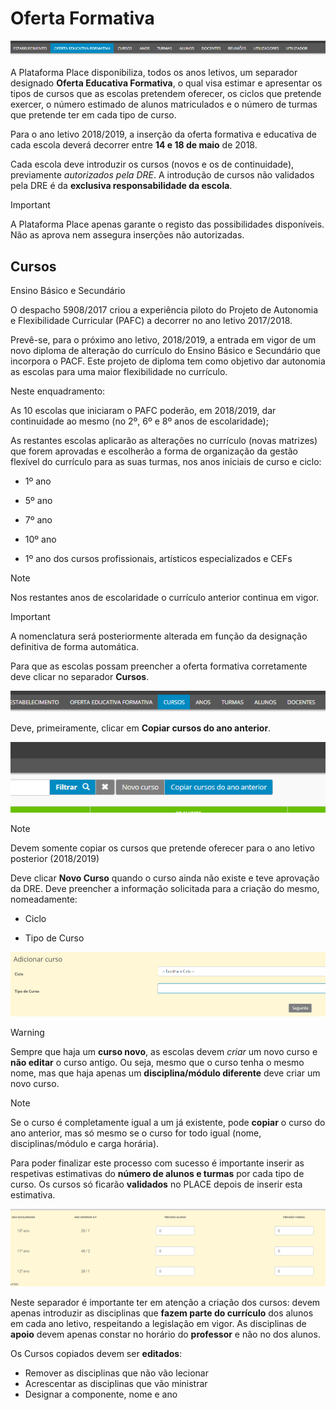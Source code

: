 ﻿# Oferta Formativa

![Ofertaformativa](../../images/Place21/Alunos/ofertaformativa.PNG)

A Plataforma Place disponibiliza, todos os anos letivos, um separador designado **Oferta Educativa Formativa**, o qual visa estimar e apresentar os tipos de cursos que as escolas pretendem oferecer, os ciclos que pretende exercer, o número estimado de alunos matriculados e o número de turmas que pretende ter em cada tipo de curso. 

Para o ano letivo 2018/2019, a inserção da oferta formativa e educativa de cada escola deverá decorrer entre **14 e 18 de maio** de 2018.  

Cada escola deve introduzir os cursos (novos e os de continuidade), previamente *autorizados pela DRE*. A introdução de cursos não validados pela DRE é da **exclusiva responsabilidade da escola**.

> [!IMPORTANT]  
> A Plataforma Place apenas garante o registo das possibilidades disponíveis. Não as aprova nem assegura inserções não autorizadas. 

## Cursos 

Ensino Básico e Secundário

O despacho 5908/2017 criou a experiência piloto do Projeto de Autonomia e Flexibilidade Curricular (PAFC) a decorrer no ano letivo 2017/2018. 

Prevê-se, para o próximo ano letivo, 2018/2019, a entrada em vigor de um novo diploma de alteração do currículo do Ensino Básico e Secundário que incorpora o PACF. Este projeto de diploma tem como objetivo dar autonomia as escolas para uma maior flexibilidade no currículo.
 
Neste enquadramento:

As 10 escolas que iniciaram o PAFC poderão, em 2018/2019, dar continuidade ao mesmo (no 2º, 6º e 8º anos de escolaridade);

As restantes escolas aplicarão as alterações no currículo (novas matrizes) que forem aprovadas e escolherão a forma de organização da gestão flexível do currículo para as suas turmas, nos anos iniciais de curso e ciclo:

- 1º ano

- 5º ano

- 7º ano

- 10º ano

- 1º ano dos cursos profissionais, artísticos especializados e CEFs

> [!NOTE]  
> Nos restantes anos de escolaridade o currículo anterior continua em vigor.


> [!IMPORTANT]  
> A nomenclatura será posteriormente alterada em função da designação definitiva de forma automática.

Para que as escolas possam preencher a oferta formativa corretamente deve clicar no separador **Cursos**.

![Cursos](../../images/Place21/Alunos/cursos.PNG)

Deve, primeiramente, clicar em **Copiar cursos do ano anterior**.

![Copiarcursos](../../images/Place21/Alunos/copiarcursos.PNG)


> [!NOTE]  
> Devem somente copiar os cursos que pretende oferecer para o ano letivo posterior (2018/2019)


Deve clicar **Novo Curso** quando o curso ainda não existe e teve aprovação da DRE. Deve preencher a informação solicitada para a criação do mesmo, nomeadamente:

- Ciclo

- Tipo de Curso 

![Novocurso](../../images/Place21/Alunos/novocurso.PNG)


> [!WARNING]  
> Sempre que haja um **curso novo**, as escolas devem *criar*  um novo curso e **não editar** o curso antigo. Ou seja, mesmo que o curso tenha o mesmo nome, mas que haja apenas um **disciplina/módulo diferente**  deve criar um novo curso.


> [!NOTE]  
> Se o curso é completamente igual a um já existente, pode **copiar** o curso do ano anterior, mas só mesmo se o curso for todo igual (nome, disciplinas/módulo e carga horária).

Para poder finalizar este processo com sucesso é importante inserir as respetivas estimativas do **número de alunos e turmas** por cada tipo de curso. Os cursos só ficarão **validados** no PLACE depois de inserir esta estimativa.   

![Alunoseturmas](../../images/Place21/Alunos/alunoseturmas.PNG)


Neste separador é importante ter em atenção a criação dos cursos: devem apenas introduzir as disciplinas que **fazem parte do currículo** dos alunos em cada ano letivo, respeitando a legislação em vigor. As disciplinas de **apoio** devem apenas constar no horário do **professor** e não no dos alunos. 
 

Os Cursos copiados devem ser **editados**:

- Remover as disciplinas que não vão lecionar 
- Acrescentar as disciplinas que vão ministrar 
- Designar a componente, nome e ano 
